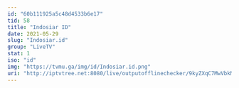 ```yaml
---
id: "60b111925a5c48d4533b6e17"
tid: 58
title: "Indosiar ID"
date: 2021-05-29
slug: "Indosiar.id"
group: "LiveTV"
stat: 1
iso: "id"
img: "https://tvmu.ga/img/id/Indosiar.id.png"
uri: "http://iptvtree.net:8080/live/outputofflinechecker/9kyZXqC7MwVbkMnJmf/162138.m3u8"
---
```

